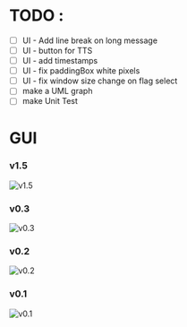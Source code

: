 # TODO :


-   [ ] UI - Add line break on long message
-   [ ] UI - button for TTS
-   [ ] UI - add timestamps
-   [ ] UI - fix paddingBox white pixels
-   [ ] UI - fix window size change on flag select
-   [ ] make a UML graph
-   [ ] make Unit Test 

# GUI

### v1.5

![v1.5](https://gitlab.istic.univ-rennes1.fr/arallain/avatar_project/-/raw/master/v4.gif)

### v0.3

![v0.3](https://gitlab.istic.univ-rennes1.fr/arallain/tpavatar/-/raw/master/Prototype%203.gif)

### v0.2

![v0.2](https://gitlab.istic.univ-rennes1.fr/arallain/tpavatar/-/raw/master/Prototype%202.gif)

### v0.1

![v0.1](https://gitlab.istic.univ-rennes1.fr/arallain/tpavatar/-/raw/master/Prototype%201.gif)

